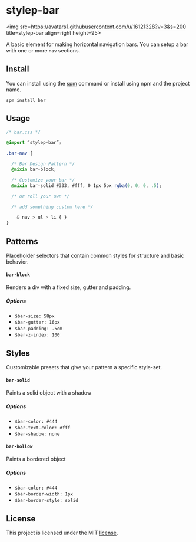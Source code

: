 # stylep-bar
<img src=https://avatars1.githubusercontent.com/u/16121328?v=3&s=200 title=stylep-bar align=right height=95>

A basic element for making horizontal navigation bars. You can setup a bar with one or more `nav` sections.

## Install
You can install using the [spm](https://github.com/stylep/stylep) command or install using npm and the project name.

``` shell
spm install bar
```

## Usage
``` css
/* bar.css */

@import “stylep-bar”;

.bar-nav {

  /* Bar Design Pattern */
  @mixin bar-block;

  /* Customize your bar */
  @mixin bar-solid #333, #fff, 0 1px 5px rgba(0, 0, 0, .5);

  /* or roll your own */

  /* add something custom here */

	& nav > ul > li { }
}
```

## Patterns
Placeholder selectors that contain common styles for structure and basic behavior.

#### `bar-block`
Renders a div with a fixed size, gutter and padding.

##### Options

* `$bar-size: 58px`
* `$bar-gutter: 16px`
* `$bar-padding: .5em`
* `$bar-z-index: 100`

## Styles
Customizable presets that give your pattern a specific style-set.

#### `bar-solid`
Paints a solid object with a shadow

##### Options

* `$bar-color: #444`
* `$bar-text-color: #fff`
* `$bar-shadow: none`

#### `bar-hollow`
Paints a bordered object

##### Options

* `$bar-color: #444`
* `$bar-border-width: 1px`
* `$bar-border-style: solid`

## License
This project is licensed under the MIT [license](LICENSE).

